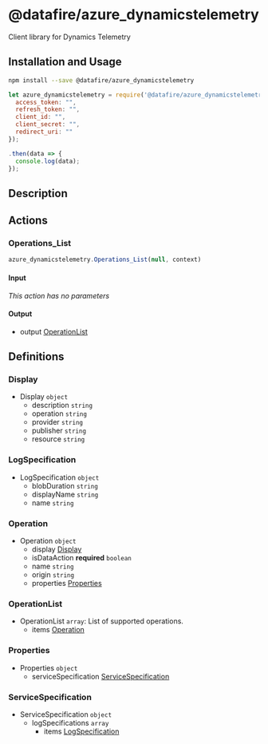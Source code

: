 # @datafire/azure_dynamicstelemetry

Client library for Dynamics Telemetry

## Installation and Usage
```bash
npm install --save @datafire/azure_dynamicstelemetry
```
```js
let azure_dynamicstelemetry = require('@datafire/azure_dynamicstelemetry').create({
  access_token: "",
  refresh_token: "",
  client_id: "",
  client_secret: "",
  redirect_uri: ""
});

.then(data => {
  console.log(data);
});
```

## Description



## Actions

### Operations_List



```js
azure_dynamicstelemetry.Operations_List(null, context)
```

#### Input
*This action has no parameters*

#### Output
* output [OperationList](#operationlist)



## Definitions

### Display
* Display `object`
  * description `string`
  * operation `string`
  * provider `string`
  * publisher `string`
  * resource `string`

### LogSpecification
* LogSpecification `object`
  * blobDuration `string`
  * displayName `string`
  * name `string`

### Operation
* Operation `object`
  * display [Display](#display)
  * isDataAction **required** `boolean`
  * name `string`
  * origin `string`
  * properties [Properties](#properties)

### OperationList
* OperationList `array`: List of supported operations.
  * items [Operation](#operation)

### Properties
* Properties `object`
  * serviceSpecification [ServiceSpecification](#servicespecification)

### ServiceSpecification
* ServiceSpecification `object`
  * logSpecifications `array`
    * items [LogSpecification](#logspecification)


